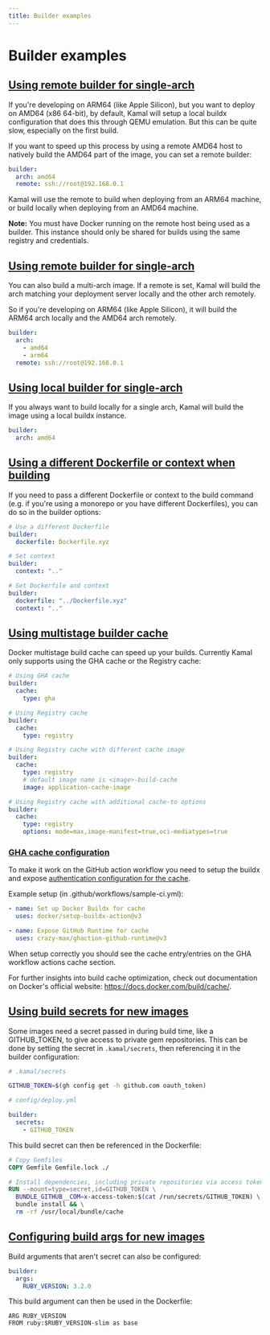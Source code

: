 ```yaml
---
title: Builder examples
---
```


# Builder examples

## [Using remote builder for single-arch](#using-remote-builder-for-single-arch)

If you're developing on ARM64 (like Apple Silicon), but you want to deploy on AMD64 (x86 64-bit), by default, Kamal will setup a local buildx configuration that does this through QEMU emulation. But this can be quite slow, especially on the first build.

If you want to speed up this process by using a remote AMD64 host to natively build the AMD64 part of the image, you can set a remote builder:

```yaml
builder:
  arch: amd64
  remote: ssh://root@192.168.0.1
```

Kamal will use the remote to build when deploying from an ARM64 machine, or build locally when deploying from an AMD64 machine.

**Note:** You must have Docker running on the remote host being used as a builder. This instance should only be shared for builds using the same registry and credentials.

## [Using remote builder for single-arch](#using-remote-builder-for-native-multi-arch)

You can also build a multi-arch image. If a remote is set, Kamal will build the arch matching your deployment server locally and the other arch remotely.

So if you're developing on ARM64 (like Apple Silicon), it will build the ARM64 arch locally and the AMD64 arch remotely.

```yaml
builder:
  arch:
    - amd64
    - arm64
  remote: ssh://root@192.168.0.1
```

## [Using local builder for single-arch](#using-local-builder-for-single-arch)

If you always want to build locally for a single arch, Kamal will build the image using a local buildx instance.

```yaml
builder:
  arch: amd64
```

## [Using a different Dockerfile or context when building](#using-a-different-dockerfile-or-context-when-building)

If you need to pass a different Dockerfile or context to the build command (e.g. if you're using a monorepo or you have different Dockerfiles), you can do so in the builder options:

```yaml
# Use a different Dockerfile
builder:
  dockerfile: Dockerfile.xyz

# Set context
builder:
  context: ".."

# Set Dockerfile and context
builder:
  dockerfile: "../Dockerfile.xyz"
  context: ".."
```

## [Using multistage builder cache](#using-multistage-builder-cache)

Docker multistage build cache can speed up your builds. Currently Kamal only supports using the GHA cache or the Registry cache:

```yaml
# Using GHA cache
builder:
  cache:
    type: gha

# Using Registry cache
builder:
  cache:
    type: registry

# Using Registry cache with different cache image
builder:
  cache:
    type: registry
    # default image name is <image>-build-cache
    image: application-cache-image

# Using Registry cache with additional cache-to options
builder:
  cache:
    type: registry
    options: mode=max,image-manifest=true,oci-mediatypes=true
```

### [GHA cache configuration](#gha-cache-configuration)

To make it work on the GitHub action workflow you need to setup the buildx and expose [authentication configuration for the cache](https://docs.docker.com/build/cache/backends/gha/#authentication).

Example setup (in .github/workflows/sample-ci.yml):

```yaml
- name: Set up Docker Buildx for cache
  uses: docker/setup-buildx-action@v3

- name: Expose GitHub Runtime for cache
  uses: crazy-max/ghaction-github-runtime@v3
```

When setup correctly you should see the cache entry/entries on the GHA workflow actions cache section.

For further insights into build cache optimization, check out documentation on Docker's official website: https://docs.docker.com/build/cache/.

## [Using build secrets for new images](#using-build-secrets-for-new-images)

Some images need a secret passed in during build time, like a GITHUB_TOKEN, to give access to private gem repositories. This can be done by setting the secret in `.kamal/secrets`, then referencing it in the builder configuration:

```bash
# .kamal/secrets

GITHUB_TOKEN=$(gh config get -h github.com oauth_token)
```

```yaml
# config/deploy.yml

builder:
  secrets:
    - GITHUB_TOKEN
```

This build secret can then be referenced in the Dockerfile:

```dockerfile
# Copy Gemfiles
COPY Gemfile Gemfile.lock ./

# Install dependencies, including private repositories via access token (then remove bundle cache with exposed GITHUB_TOKEN)
RUN --mount=type=secret,id=GITHUB_TOKEN \
  BUNDLE_GITHUB__COM=x-access-token:$(cat /run/secrets/GITHUB_TOKEN) \
  bundle install && \
  rm -rf /usr/local/bundle/cache
```

## [Configuring build args for new images](#configuring-build-args-for-new-images)

Build arguments that aren't secret can also be configured:

```yaml
builder:
  args:
    RUBY_VERSION: 3.2.0
```

This build argument can then be used in the Dockerfile:

```
ARG RUBY_VERSION
FROM ruby:$RUBY_VERSION-slim as base
```
